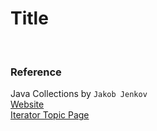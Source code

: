 # Title

<br>

### Reference

Java Collections by `Jakob Jenkov`
<br>[Website](https://jenkov.com/tutorials/java-collections)
<br>[Iterator Topic Page]()